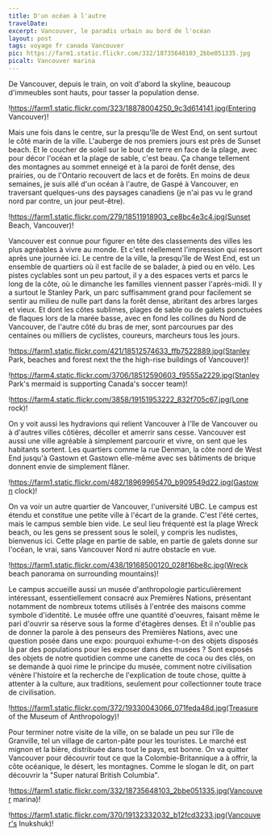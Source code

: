 ```yaml
---
title: D'un océan à l'autre
travelDate: 
excerpt: Vancouver, le paradis urbain au bord de l'océan 
layout: post
tags: voyage fr canada Vancouver 
pic: https://farm1.static.flickr.com/332/18735648103_2bbe051335.jpg
picalt: Vancouver marina
---
```

De Vancouver, depuis le train, on voit d'abord la skyline, beaucoup d'immeubles sont hauts, pour tasser la population dense.

!https://farm1.static.flickr.com/323/18878004250_9c3d614141.jpg(Entering Vancouver)!

Mais une fois dans le centre, sur la presqu'île de West End, on sent surtout le côté marin de la ville. L'auberge de nos premiers jours est près de Sunset beach. Et le coucher de soleil sur le bout de terre en face de la plage, avec pour décor l'océan et la plage de sable, c'est beau. 
Ça change tellement des montagnes au sommet enneigé et à la paroi de forêt dense, des prairies, ou de l'Ontario recouvert de lacs et de forêts. En moins de deux semaines, je suis allé d'un océan à l'autre, de Gaspé à Vancouver, en traversant quelques-uns des paysages canadiens (je n'ai pas vu le grand nord par contre, un jour peut-être).

!https://farm1.static.flickr.com/279/18511918903_ce8bc4e3c4.jpg(Sunset Beach, Vancouver)!

Vancouver est connue pour figurer en tête des classements des villes les plus agréables à vivre au monde. Et c'est réellement l'impression qui ressort après une journée ici. Le centre de la ville, la presqu'île de West End, est un ensemble de quartiers où il est facile de se balader, à pied ou en vélo. Les pistes cyclables sont un peu partout, il y a des espaces verts et parcs le long de la côte, où le dimanche les familles viennent passer l'après-midi. Il y a surtout le Stanley Park, un parc suffisamment grand pour facilement se sentir au milieu de nulle part dans la forêt dense, abritant des arbres larges et vieux. Et dont les côtes sublimes, plages de sable ou de galets ponctuées de flaques lors de la marée basse, avec en fond les collines du Nord de Vancouver, de l'autre côté du bras de mer, sont parcourues par des centaines ou milliers de cyclistes, coureurs, marcheurs tous les jours.

!https://farm1.static.flickr.com/421/18512574633_ffb7522889.jpg(Stanley Park, beaches and forest next the the high-rise buildings of Vancouver)!

!https://farm4.static.flickr.com/3706/18512590603_f9555a2229.jpg(Stanley Park's mermaid is supporting Canada's soccer team)!

!https://farm4.static.flickr.com/3858/19151953222_832f705c67.jpg(Lone rock)!

On y voit aussi les hydravions qui relient Vancouver à l'île de Vancouver ou à d'autres villes côtières, décoller et amerrir sans cesse.
Vancouver est aussi une ville agréable à simplement parcourir et vivre, on sent que les habitants sortent. Les quartiers comme la rue Denman, la côte nord de West End jusqu'à Gastown et Gastown elle-même avec ses bâtiments de brique donnent envie de simplement flâner.

!https://farm1.static.flickr.com/482/18969965470_b909549d22.jpg(Gastown clock)!

On va voir un autre quartier de Vancouver, l'université UBC. Le campus est étendu et constitue une petite ville à l'écart de la grande. C'est l'été certes, mais le campus semble bien vide. Le seul lieu fréquenté est la plage Wreck beach, ou les gens se pressent sous le soleil, y compris les nudistes, bienvenus ici. Cette plage en partie de sable, en partie de galets donne sur l'océan, le vrai, sans Vancouver Nord ni autre obstacle en vue.

!https://farm1.static.flickr.com/438/19168500120_028f16be8c.jpg(Wreck beach panorama on surrounding mountains)!

Le campus accueille aussi un musée d'anthropologie particulièrement intéressant, essentiellement consacré aux Premières Nations, présentant notamment de nombreux totems utilisés à l'entrée des maisons comme symbole d'identité. Le musée offre une quantité d'oeuvres, faisant même le pari d'ouvrir sa réserve sous la forme d'étagères denses. Et il n'oublie pas de donner la parole à des penseurs des Premières Nations, avec une question posée dans une expo: pourquoi exhume-t-on des objets disposés là par des populations pour les exposer dans des musées ? Sont exposés des objets de notre quotidien comme une canette de coca ou des clés, on se demande à quoi rime le principe du musée, comment notre civilisation vénère l'histoire et la recherche de l'explication de toute chose, quitte à attenter à la culture, aux traditions, seulement pour collectionner toute trace de civilisation.

!https://farm1.static.flickr.com/372/19330043066_071feda48d.jpg(Treasure of the Museum of Anthropology)!

Pour terminer notre visite de la ville, on se balade un peu sur l'île de Granville, tel un village de carton-pâte pour les touristes. Le marché est mignon et la bière, distribuée dans tout le pays, est bonne.
On va quitter Vancouver pour découvrir tout ce que la Colombie-Britannique a à offrir, la côte océanique, le désert, les montagnes. Comme le slogan le dit, on part découvrir la "Super natural British Columbia".

!https://farm1.static.flickr.com/332/18735648103_2bbe051335.jpg(Vancouver marina)!

!https://farm1.static.flickr.com/370/19132332032_b12fcd3233.jpg(Vancouver's Inukshuk)!
